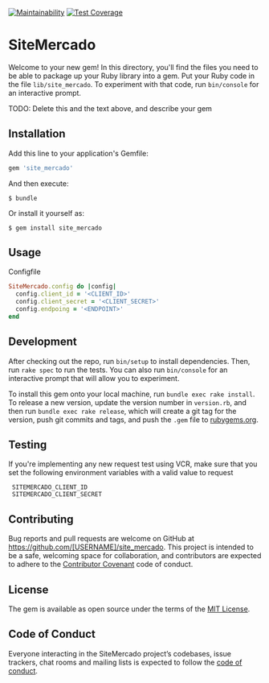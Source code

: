 [![Maintainability](https://api.codeclimate.com/v1/badges/3f066fe89aa7ba5fa117/maintainability)](https://codeclimate.com/github/petlove/site_mercado/maintainability)
[![Test Coverage](https://api.codeclimate.com/v1/badges/3f066fe89aa7ba5fa117/test_coverage)](https://codeclimate.com/github/petlove/site_mercado/test_coverage)

# SiteMercado

Welcome to your new gem! In this directory, you'll find the files you need to be able to package up your Ruby library into a gem. Put your Ruby code in the file `lib/site_mercado`. To experiment with that code, run `bin/console` for an interactive prompt.

TODO: Delete this and the text above, and describe your gem

## Installation

Add this line to your application's Gemfile:

```ruby
gem 'site_mercado'
```

And then execute:

    $ bundle

Or install it yourself as:

    $ gem install site_mercado

## Usage

Configfile

```ruby
SiteMercado.config do |config|
  config.client_id = '<CLIENT_ID>'
  config.client_secret = '<CLIENT_SECRET>'
  config.endpoing = '<ENDPOINT>'
end
```

## Development

After checking out the repo, run `bin/setup` to install dependencies. Then, run `rake spec` to run the tests. You can also run `bin/console` for an interactive prompt that will allow you to experiment.

To install this gem onto your local machine, run `bundle exec rake install`. To release a new version, update the version number in `version.rb`, and then run `bundle exec rake release`, which will create a git tag for the version, push git commits and tags, and push the `.gem` file to [rubygems.org](https://rubygems.org).

## Testing

If you're implementing any new request test using VCR, make sure that you set the following environment variables with a valid value to request
```
 SITEMERCADO_CLIENT_ID
 SITEMERCADO_CLIENT_SECRET
```

## Contributing

Bug reports and pull requests are welcome on GitHub at https://github.com/[USERNAME]/site_mercado. This project is intended to be a safe, welcoming space for collaboration, and contributors are expected to adhere to the [Contributor Covenant](http://contributor-covenant.org) code of conduct.

## License

The gem is available as open source under the terms of the [MIT License](https://opensource.org/licenses/MIT).

## Code of Conduct

Everyone interacting in the SiteMercado project’s codebases, issue trackers, chat rooms and mailing lists is expected to follow the [code of conduct](https://github.com/[USERNAME]/site_mercado/blob/master/CODE_OF_CONDUCT.md).
